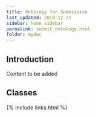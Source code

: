 ```yaml
---
title: Ontology for Submission
last_updated: 2019-12-21
sidebar: home_sidebar
permalink: submit_ontology.html
folder: mydoc
---
```


## Introduction 

<font class='toBeAdded'>Content to be added</font>

## Classes



{% include links.html %}
